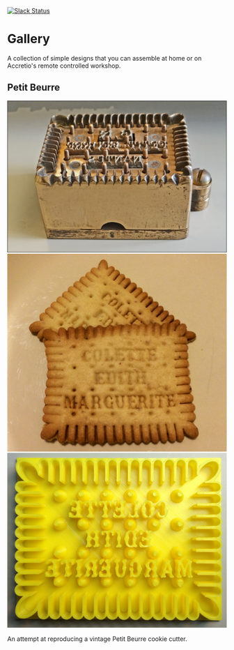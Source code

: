 [![Slack Status](http://slackin.accret.io/badge.svg)](http://accret.io)

# Gallery

A collection of simple designs that you can assemble at home or on
Accretio's remote controlled workshop.

## Petit Beurre

![](screenshots/petitbeurre0.jpg)
![](screenshots/petitbeurre1.png)
![](screenshots/petitbeurre2.png)

An attempt at reproducing a vintage Petit Beurre cookie cutter.


